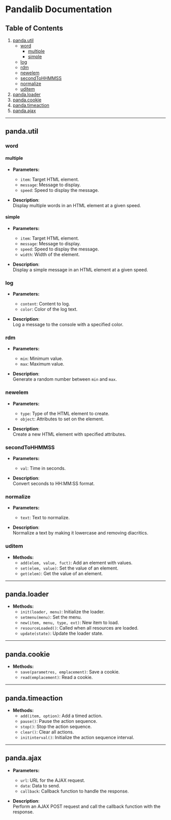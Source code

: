 # Pandalib Documentation

## Table of Contents
1. [panda.util](#panda-util)
    - [word](#word)
        - [multiple](#multiple)
        - [simple](#simple)
    - [log](#log)
    - [rdm](#rdm)
    - [newelem](#newelem)
    - [secondToHHMMSS](#secondToHHMMSS)
    - [normalize](#normalize)
    - [uditem](#uditem)
2. [panda.loader](#panda-loader)
3. [panda.cookie](#panda-cookie)
4. [panda.timeaction](#panda-timeaction)
5. [panda.ajax](#panda-ajax)

---

## panda.util

### word

#### multiple

- **Parameters:**
  - `item`: Target HTML element.
  - `message`: Message to display.
  - `speed`: Speed to display the message.
  
- **Description**:  
  Display multiple words in an HTML element at a given speed.

#### simple

- **Parameters:**
  - `item`: Target HTML element.
  - `message`: Message to display.
  - `speed`: Speed to display the message.
  - `width`: Width of the element.
  
- **Description**:  
  Display a simple message in an HTML element at a given speed.

### log

- **Parameters:**
  - `content`: Content to log.
  - `color`: Color of the log text.

- **Description**:  
  Log a message to the console with a specified color.

### rdm

- **Parameters:**
  - `min`: Minimum value.
  - `max`: Maximum value.

- **Description**:  
  Generate a random number between `min` and `max`.

### newelem

- **Parameters:**
  - `type`: Type of the HTML element to create.
  - `object`: Attributes to set on the element.

- **Description**:  
  Create a new HTML element with specified attributes.

### secondToHHMMSS

- **Parameters:**
  - `val`: Time in seconds.

- **Description**:  
  Convert seconds to HH:MM:SS format.

### normalize

- **Parameters:**
  - `text`: Text to normalize.

- **Description**:  
  Normalize a text by making it lowercase and removing diacritics.

### uditem

- **Methods:**
  - `add(elem, value, fuct)`: Add an element with values.
  - `set(elem, value)`: Set the value of an element.
  - `get(elem)`: Get the value of an element.

---

## panda.loader

- **Methods:**
  - `init(loader, menu)`: Initialize the loader.
  - `setmenu(menu)`: Set the menu.
  - `new(item, menu, type, ext)`: New item to load.
  - `resourceLoaded()`: Called when all resources are loaded.
  - `update(state)`: Update the loader state.

---

## panda.cookie

- **Methods:**
  - `save(parametres, emplacement)`: Save a cookie.
  - `read(emplacement)`: Read a cookie.

---

## panda.timeaction

- **Methods:**
  - `add(item, option)`: Add a timed action.
  - `pause()`: Pause the action sequence.
  - `stop()`: Stop the action sequence.
  - `clear()`: Clear all actions.
  - `initinterval()`: Initialize the action sequence interval.

---

## panda.ajax

- **Parameters:**
  - `url`: URL for the AJAX request.
  - `data`: Data to send.
  - `callback`: Callback function to handle the response.

- **Description**:  
  Perform an AJAX POST request and call the callback function with the response.

